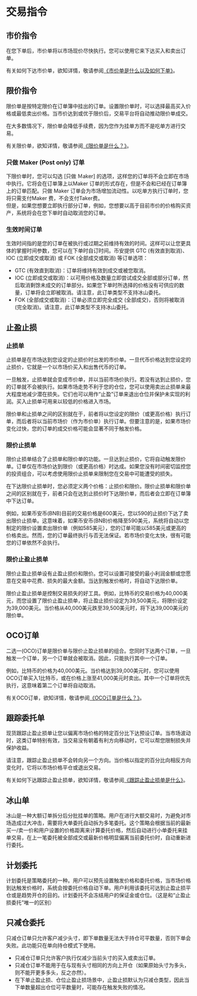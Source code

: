 # 交易指令

## 市价指令

在您下单后，市价单将以市场现价尽快执行。您可以使用它来下达买入和卖出订单。

有关如何下达市价单，欲知详情，敬请参阅[《市价单是什么以及如何下单》](https://www.binance.com/cn/support/faq/12cba755d6334ad98ced0b66ddde66ec)。

## 限价指令

限价单是按特定限价在订单簿中挂出的订单。设置限价单时，可以选择最高买入价格或最低卖出价格。当市价达到或优于限价后，交易平台将自动推动限价单成交。

在大多数情况下，限价单会降低手续费，因为您作为挂单方而不是吃单方进行交易。

有关限价单，欲知详情，敬请参阅[《限价单是什么？》](https://academy.binance.com/cn/articles/what-is-a-limit-order)。

### **只做 Maker (Post only) 订单**

下限价单时，您可以勾选 \[只做 Ｍaker] 的选项，这样您的订单将不会立即在市场中执行。它将会在订单簿上以Maker 订单的形式存在，但是不会和已经在订单簿上的订单匹配。只做 Maker 订单会为市场增加流动性。以吃单方执行订单时，您将只需支付Maker 费，不会支付Taker费。\
但是，如果您想要立即执行部分订单，例如，您想要以高于目前市价的价格购买资产，系统将会在您下单时自动取消您的订单。

### **生效时间订单**

生效时间指的是您的订单在被执行或过期之前维持有效的时间。这样可以让您更具体的掌握时间参数，您可以在下单时自订时间。币安提供 GTC (有效直到取消)、IOC (立即成交或取消) 或 FOK (全部成交或取消) 等订单选项：

* GTC (有效直到取消)：订单将维持有效到成交或被您取消。
* IOC (立即成交或取消)：以可用价格及数量立即尝试成交全部或部分订单，然后取消剩馀未成交的订单部分。如果您下单时所选择的价格没有可供应的数量，订单将会立即被取消。请注意，此订单类型不支持冰山委托。
* FOK (全部成交或取消)：订单必须立即完全成交 (全部成交)，否则将被取消 (完全取消)。请注意，此订单类型不支持冰山委托。

## 止盈止损

### 止损单

止损单是在市场达到您设定的止损价时出发的市价单。一旦代币价格达到您设定的止损价，它就是一个以市场价买入和出售代币的订单。

一旦触发，止损单就会变成市价单，并以当前市场价执行。若没有达到止损价，您的订单就不会被执行。如果市场走势不利于您的仓位，您可以使用卖出止损单来最大程度地减少潜在损失。它们也可以用作“止盈”订单来退出仓位并保护未实现的利润。买入止损单可用来以较低的价格进入市场。

限价单和止损单之间的区别就在于，前者将以您设定的限价（或更高价格）执行订单，而后者将以当前市场价（作为市价单）执行订单。但要注意的是，如果市场价变化过快，您的订单的成交价格可能会显著不同于触发价格。

### 限价止损单 <a href="#header-4" id="header-4"></a>

限价止损单结合了止损单和限价单的功能。一旦达到止损价，它将自动触发限价单。订单仅在市场价达到限价（或更高价格）时达成。如果您没有时间密切监控您的投资组合，可以考虑使用限价止损单来限制您在交易中可能遭受的损失。

在下达限价止损单时，您必须定义两个价格：止损价和限价。限价止损单和限价单之间的区别就在于，前者只会在达到止损价时下达限价单，而后者会立即在订单簿中下达订单。

例如，如果币安币(BNB)目前的交易价格是600美元，您以590的止损价下达了卖出限价止损单。这意味着，如果币安币(BNB)价格降至590美元，系统将自动以您制定的限价设置卖出限价单（例如585美元），您的订单可能以585美元或更高的价格卖出。然而，您的订单最终执行与否无法保证。若市场价变化太快，很有可能您的订单依然不会执行。

### 限价止盈止损单

限价止盈止损单设有止盈止损价和限价。您可以设置可接受的最小利润金额或您愿意在交易中花费、损失的最大金额。当达到触发价格时，将自动下达限价单。&#x20;

限价止盈止损单是控制交易损失的好工具。例如，比特币的交易价格为40,000美元，而您设置了限价止盈止损单，将止盈止损价设定为39,500美元，将限价设定为39,000美元。当价格从40,000美元跌至39,500美元时，将下达39,000美元的限价单。

## OCO订单

二选一(OCO)订单是限价单与限价止盈止损单的组合。您同时下达两个订单，一旦触发一个订单，另一个订单就会被取消。因此，只能执行其中一个订单。&#x20;

例如，比特币的价格为40,000美元。当价格达到39,000美元时，您可以使用OCO订单买入1比特币，或在价格上涨至41,000美元时卖出。其中一个订单将优先执行，这意味着第二个订单将自动取消。

有关OCO订单，欲知详情，敬请参阅[《OCO订单是什么？》](https://academy.binance.com/cn/articles/what-is-an-oco-order)。

## 跟踪委托单

现货跟踪止盈止损单让您以偏离市场价格的特定百分比下达预设订单。当市场波动时，这类订单特别有效，当交易没有朝着有利方向移动时，它可以帮您限制损失并保护收益。

&#x20;请注意，跟踪止盈止损单不会转向另一个方向。当价格以指定的百分比向相反方向变化时，它将以市场价格平仓或退出交易。

有关如何下达跟踪止盈止损单，欲知详情，敬请参阅[《跟踪止盈止损单是什么》](https://www.binance.com/cn/support/faq/360042299292)。

## 冰山单

冰山是一种大额订单拆分后分批挂单的策略。用户在进行大额交易时，为避免对市场造成过大冲击，需要将大单委托自动拆为多笔委托。这个策略会根据当前的最新买一/卖一价和用户设置的价格距离来计算委托价格，然后自动进行小单委托来挂单交易，在上一笔委托被全部成交或最新价格明显偏离当前委托价时，自动重新进行委托。

## 计划委托

计划委托是策略委托的一种。用户可以预先设置触发价格和委托价格，当市场价格到达触发价格时，系统会按委托价格自动下单。用户利用该委托可达到止盈止损平仓或是趋势开仓的目的。计划委托不会冻结用户的保证金或仓位。（这是和“止盈止损委托”唯一的区别）

## **只减仓委托**

只减仓订单只允许客户减少头寸，即下单数量无法大于持仓可平数量，否则下单会失败。此功能只在单向持仓模式下使用。

* 只减仓订单只允许客户执行仅减少当前头寸的买入或卖出订单。
* 只减仓订单不能用于在与现有头寸相同的方向上开仓（如果原始头寸为多头，则不能开更多多头，反之亦然）。
* 在下单止盈止损、仓位止盈止损场景中，止盈止损默认为只减仓类型，因此当下单数量超出仓位可平数量时，可能存在触发失败的情况。
